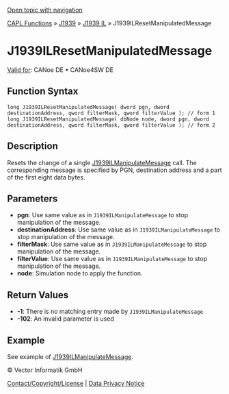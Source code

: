 [Open topic with navigation](../../../../../../CANoeDEFamily.htm#Topics/CAPLFunctions/J1939/J1939InteractionLayer/Functions/CAPLfunctionJ1939ILResetManipulatedMessage.md)

[CAPL Functions](../../../CAPLfunctions.md) » [J1939](../../CAPLfunctionsJ1939StartPage.md) » [J1939 IL](../CAPLfunctionsJ1939ILOverview.md) » J1939ILResetManipulatedMessage

# J1939ILResetManipulatedMessage

[Valid for](../../../../Shared/FeatureAvailability.md):  CANoe DE • CANoe4SW DE

## Function Syntax

```plaintext
long J1939ILResetManipulatedMessage( dword pgn, dword destinationAddress, qword filterMask, qword filterValue ); // form 1
long J1939ILResetManipulatedMessage( dbNode node, dword pgn, dword destinationAddress, qword filterMask, qword filterValue ); // form 2
```

## Description

Resets the change of a single [J1939ILManipulateMessage](CAPLfunctionJ1939ILManipulateMessage.md) call. The corresponding message is specified by PGN, destination address and a part of the first eight data bytes.

## Parameters

- **pgn**: Use same value as in `J1939ILManipulateMessage` to stop manipulation of the message.
- **destinationAddress**: Use same value as in `J1939ILManipulateMessage` to stop manipulation of the message.
- **filterMask**: Use same value as in `J1939ILManipulateMessage` to stop manipulation of the message.
- **filterValue**: Use same value as in `J1939ILManipulateMessage` to stop manipulation of the message.
- **node**: Simulation node to apply the function.

## Return Values

- **-1**: There is no matching entry made by `J1939ILManipulateMessage`
- **-102**: An invalid parameter is used

## Example

See example of [J1939ILManipulateMessage](CAPLfunctionJ1939ILManipulateMessage.md).

© Vector Informatik GmbH

[Contact/Copyright/License](../../../../Shared/ContactCopyrightLicense.md) | [Data Privacy Notice](https://www.vector.com/int/en/company/get-info/privacy-policy/)
